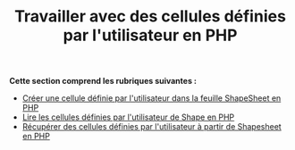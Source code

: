 ﻿---
title: Travailler avec des cellules définies par l'utilisateur en PHP
type: docs
weight: 130
url: /fr/java/working-with-user-defined-cells-in-php/
---
**Cette section comprend les rubriques suivantes :**

- [Créer une cellule définie par l'utilisateur dans la feuille ShapeSheet en PHP](/diagram/fr/java/create-user-defined-cell-in-the-shapesheet-in-php/)
- [Lire les cellules définies par l'utilisateur de Shape en PHP](https://docs.aspose.com/diagram/java/read-shape-s-user-defined-cells-in-php/)
- [Récupérer des cellules définies par l'utilisateur à partir de Shapesheet en PHP](/diagram/fr/java/retrieve-user-defined-cells-from-shapesheet-in-php/)
